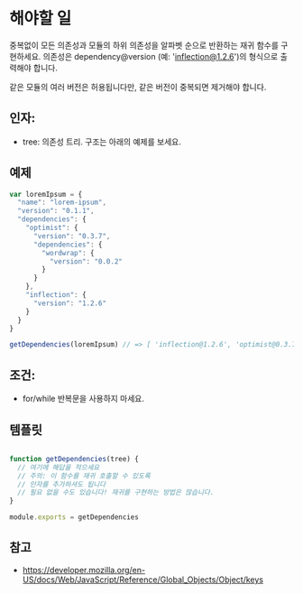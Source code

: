 # 해야할 일

중복없이 모든 의존성과 모듈의 하위 의존성을 알파벳 순으로 반환하는 재귀 함수를 구현하세요. 의존성은 dependency@version (예: 'inflection@1.2.6')의 형식으로 출력해야 합니다.

같은 모듈의 여러 버전은 허용됩니다만, 같은 버전이 중복되면 제거해야 합니다.

## 인자:

* tree: 의존성 트리. 구조는 아래의 예제를 보세요.

## 예제

```js
var loremIpsum = {
  "name": "lorem-ipsum",
  "version": "0.1.1",
  "dependencies": {
    "optimist": {
      "version": "0.3.7",
      "dependencies": {
        "wordwrap": {
          "version": "0.0.2"
        }
      }
    },
    "inflection": {
      "version": "1.2.6"
    }
  }
}

getDependencies(loremIpsum) // => [ 'inflection@1.2.6', 'optimist@0.3.7', 'wordwrap@0.0.2' ]

```

## 조건:

* for/while 반복문을 사용하지 마세요.

## 템플릿

```js

function getDependencies(tree) {
  // 여기에 해답을 적으세요
  // 주의: 이 함수를 재귀 호출할 수 있도록
  // 인자를 추가하셔도 됩니다
  // 필요 없을 수도 있습니다! 재귀를 구현하는 방법은 많습니다.
}

module.exports = getDependencies

```

## 참고

* https://developer.mozilla.org/en-US/docs/Web/JavaScript/Reference/Global_Objects/Object/keys
